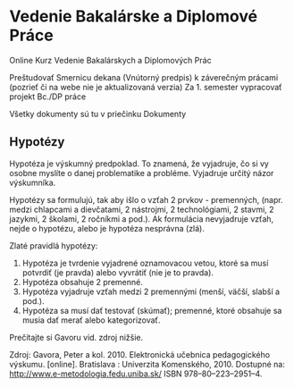 # Vedenie Bakalárske a Diplomové Práce
Online Kurz Vedenie Bakalárskych a Diplomových Prác

Preštudovať Smernicu dekana (Vnútorný predpis) k záverečným prácami (pozrieť či na webe nie je aktualizovaná verzia)
Za 1. semester vypracovať projekt Bc./DP práce


Všetky dokumenty sú tu v priečinku Dokumenty

## Hypotézy

Hypotéza je výskumný predpoklad. To znamená, že vyjadruje, čo si vy osobne myslíte o danej problematike a probléme. Vyjadruje určitý názor výskumníka.

Hypotézy sa formulujú, tak aby išlo o vzťah 2 prvkov - premenných, (napr. medzi chlapcami a dievčatami, 2 nástrojmi, 2 technológiami, 2 stavmi, 2 jazykmi, 2 školami, 2 ročníkmi a pod.). Ak formulácia nevyjadruje vzťah, nejde o hypotézu, alebo je hypotéza nesprávna (zlá). 

Zlaté pravidlá hypotézy:
1)	Hypotéza je tvrdenie vyjadrené oznamovacou vetou, ktoré sa musí potvrdiť (je pravda) alebo vyvrátiť (nie je to pravda).
2)	Hypotéza obsahuje 2 premenné.
3)	Hypotéza vyjadruje vzťah medzi 2 premennými (menší, väčší, slabší a pod.). 
4)	Hypotéza sa musí dať testovať (skúmať); premenné, ktoré obsahuje sa musia dať merať alebo kategorizovať.  

Prečítajte si Gavoru vid. zdroj nižšie.

Zdroj:
Gavora, Peter a kol. 2010. Elektronická učebnica pedagogického výskumu. [online]. Bratislava : Univerzita Komenského, 2010. Dostupné na: http://www.e-metodologia.fedu.uniba.sk/ ISBN 978–80–223–2951–4.

